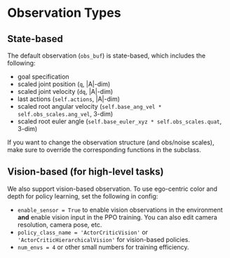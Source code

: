 # Observation Types

## State-based

The default observation (`obs_buf`) is state-based, which includes the following:

- goal specification
- scaled joint position (`q`, |A|-dim)
- scaled joint velocity (`dq`, |A|-dim)
- last actions (`self.actions`, |A|-dim)
- scaled root angular velocity (`self.base_ang_vel * self.obs_scales.ang_vel`, 3-dim)
- scaled root euler angle (`self.base_euler_xyz * self.obs_scales.quat`, 3-dim)

If you want to change the observation structure (and obs/noise scales), make sure to override the corresponding functions in the subclass.

## Vision-based (for high-level tasks)

We also support vision-based observation. To use ego-centric color and depth for policy learning, set the following in config:

- `enable_sensor = True` to enable vision observations in the environment **and** enable vision input in the PPO training. You can also edit camera resolution, camera pose, etc.
- `policy_class_name = 'ActorCriticVision'` or `'ActorCriticHierarchicalVision'` for vision-based policies.
- `num_envs = 4` or other small numbers for training efficiency.
